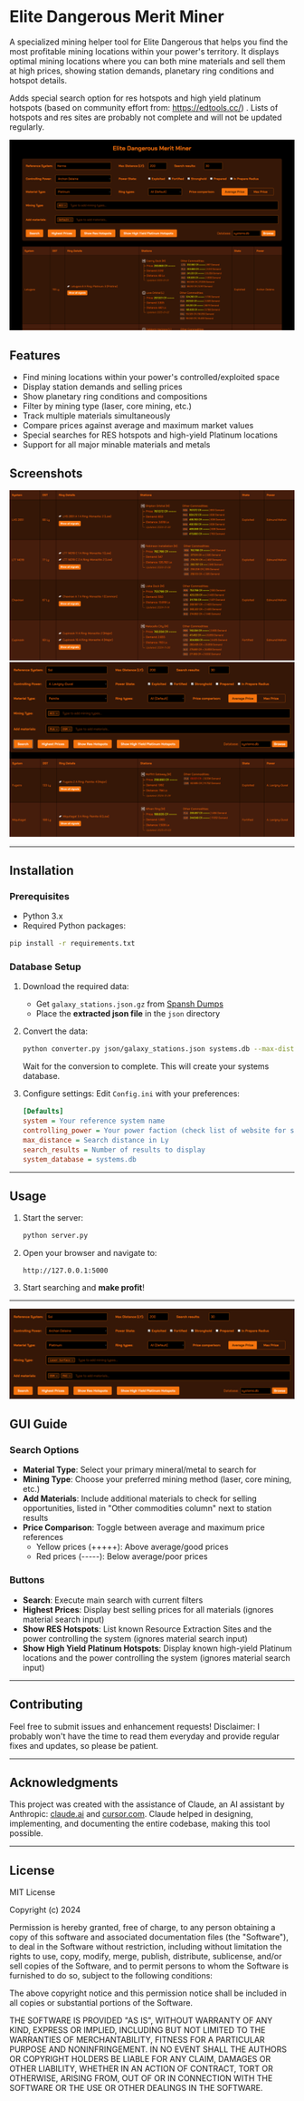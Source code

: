 # Elite Dangerous Merit Miner

A specialized mining helper tool for Elite Dangerous that helps you find the most profitable mining locations within your power's territory. It displays optimal mining locations where you can both mine materials and sell them at high prices, showing station demands, planetary ring conditions and hotspot details. 

Adds special search option for res hotspots and high yield platinum hotspots (based on community effort from: https://edtools.cc/) . Lists of hotspots and res sites are probably not complete and will not be updated regularly.

![Screenshot of the application](img/screenshot-1.png)

## Features

- Find mining locations within your power's controlled/exploited space
- Display station demands and selling prices
- Show planetary ring conditions and compositions
- Filter by mining type (laser, core mining, etc.)
- Track multiple materials simultaneously
- Compare prices against average and maximum market values
- Special searches for RES hotspots and high-yield Platinum locations
- Support for all major minable materials and metals

## Screenshots

![Search results](img/screenshot-2.png)
![Search results](img/screenshot-3.png)

---

## Installation

### Prerequisites

- Python 3.x
- Required Python packages:

```bash
pip install -r requirements.txt
```

### Database Setup

1. Download the required data:
   
   - Get `galaxy_stations.json.gz` from [Spansh Dumps](https://spansh.co.uk/dumps)
   - Place the **extracted json file** in the `json` directory

2. Convert the data:
   
   ```bash
   python converter.py json/galaxy_stations.json systems.db --max-distance 500 --exclude-carriers --trim-entries --compression zstandard 
   ```
   
   Wait for the conversion to complete. This will create your systems database.

3. Configure settings:
   Edit `Config.ini` with your preferences:
   
   ```ini
   [Defaults]
   system = Your reference system name
   controlling_power = Your power faction (check list of website for spelling!)
   max_distance = Search distance in Ly
   search_results = Number of results to display
   system_database = systems.db
   ```

---

## Usage

1. Start the server:
   
   ```bash
   python server.py
   ```

2. Open your browser and navigate to:
   
   ```
   http://127.0.0.1:5000
   ```

3. Start searching and **make profit**! 

---- 

![Search results](img/screenshot-4.png)

## GUI Guide

### Search Options

- **Material Type**: Select your primary mineral/metal to search for
- **Mining Type**: Choose your preferred mining method (laser, core mining, etc.)
- **Add Materials**: Include additional materials to check for selling opportunities, listed in "Other commodities column" next to station results
- **Price Comparison**: Toggle between average and maximum price references
  - Yellow prices (+++++): Above average/good prices
  - Red prices (-----): Below average/poor prices

### Buttons

- **Search**: Execute main search with current filters
- **Highest Prices**: Display best selling prices for all materials (ignores material search input)
- **Show RES Hotspots**: List known Resource Extraction Sites and the power controlling the system (ignores material search input)
- **Show High Yield Platinum Hotspots**: Display known high-yield Platinum locations and the power controlling the system (ignores material search input)

---- 

## Contributing

Feel free to submit issues and enhancement requests!
Disclaimer: I probably won't have the time to read them everyday and provide regular fixes and updates, so please be patient.

---- 

## Acknowledgments

This project was created with the assistance of Claude, an AI assistant by Anthropic: [claude.ai](https://claude.ai/) and [cursor.com](https://www.cursor.com). Claude helped in designing, implementing, and documenting the entire codebase, making this tool possible.

--- 

## License

MIT License

Copyright (c) 2024

Permission is hereby granted, free of charge, to any person obtaining a copy
of this software and associated documentation files (the "Software"), to deal
in the Software without restriction, including without limitation the rights
to use, copy, modify, merge, publish, distribute, sublicense, and/or sell
copies of the Software, and to permit persons to whom the Software is
furnished to do so, subject to the following conditions:

The above copyright notice and this permission notice shall be included in all
copies or substantial portions of the Software.

THE SOFTWARE IS PROVIDED "AS IS", WITHOUT WARRANTY OF ANY KIND, EXPRESS OR
IMPLIED, INCLUDING BUT NOT LIMITED TO THE WARRANTIES OF MERCHANTABILITY,
FITNESS FOR A PARTICULAR PURPOSE AND NONINFRINGEMENT. IN NO EVENT SHALL THE AUTHORS OR COPYRIGHT HOLDERS BE LIABLE FOR ANY CLAIM, DAMAGES OR OTHER LIABILITY, WHETHER IN AN ACTION OF CONTRACT, TORT OR OTHERWISE, ARISING FROM, OUT OF OR IN CONNECTION WITH THE SOFTWARE OR THE USE OR OTHER DEALINGS IN THE SOFTWARE.
